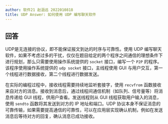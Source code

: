 ```yaml
---
author: 软件21 赵涵远 2022010818
title: UDP Answer: 如何使用 UDP 编写聊天软件
---
```


## 回答

UDP是无连接的协议，即不能保证报文到达的时序与可靠性。使用 UDP 编写聊天软件，如果不考虑过多的干扰，仅仅在题目给定的两个程序之间通信的理想条件下进行规划，那么只需要使用操作系统提供的 `socket` 接口，编写一个 `P2P` 的程序。该程序使用操作系统提供的 `udp socket` 接口，主线程使用 GUI 与用户交互，第一个线程进行数据接收，第二个线程进行数据发送。

在实际的编程过程中，接收线程需要持续地监听套接字，使用 `recvfrom` 函数接收来自对方的消息。接收到消息后，通过线程间通信机制（如队列、信号量等）将消息传递给 GUI 线程，供用户查看。发送线程则从 GUI 线程获取用户输入的消息，使用 `sendto` 函数将其发送到对方的 IP 地址和端口。UDP 协议本身不保证消息的可靠传输，如果需要提高通信的可靠性，可以在应用层实现确认机制，例如在发送消息后等待对方的回复，确认消息已成功接收。
